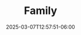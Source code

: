 ---
weight: 999
title: "Family"
description: ""
icon: "article"
date: "2025-03-07T12:57:51-06:00"
lastmod: "2025-03-07T12:57:51-06:00"
draft: true
toc: true
---